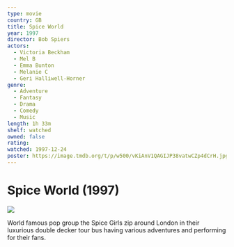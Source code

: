 ```yaml
---
type: movie
country: GB
title: Spice World
year: 1997
director: Bob Spiers
actors:
  - Victoria Beckham
  - Mel B
  - Emma Bunton
  - Melanie C
  - Geri Halliwell-Horner
genre:
  - Adventure
  - Fantasy
  - Drama
  - Comedy
  - Music
length: 1h 33m
shelf: watched
owned: false
rating:
watched: 1997-12-24
poster: https://image.tmdb.org/t/p/w500/vKiAnV1QAGIJP38vatwCZp4dCrH.jpg
---
```


# Spice World (1997)

![](https://image.tmdb.org/t/p/w500/vKiAnV1QAGIJP38vatwCZp4dCrH.jpg)

World famous pop group the Spice Girls zip around London in their luxurious double decker tour bus having various adventures and performing for their fans.